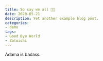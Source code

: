 ```yaml
---
title: So say we all ✊🏻
date: 2020-05-21
description: Yet another example blog post.
categories:
- demo
tags:
- Good Bye World
- Zatoichi
---
```


Adama is badass.
